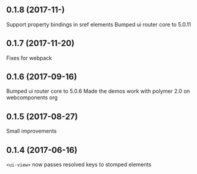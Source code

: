 0.1.8 (2017-11-)
------------------
Support property bindings in sref elements
Bumped ui router core to 5.0.11

0.1.7 (2017-11-20)
------------------
Fixes for webpack

0.1.6 (2017-09-16)
------------------
Bumped ui router core to 5.0.6
Made the demos work with polymer 2.0 on webcomponents org

0.1.5 (2017-08-27)
------------------
Small improvements

0.1.4 (2017-06-16)
------------------
`<ui-view>` now passes resolved keys to stomped elements
